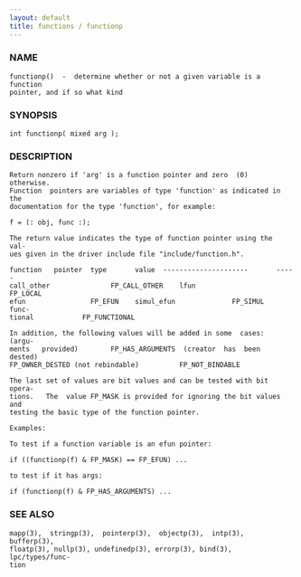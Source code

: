 ```yaml
---
layout: default
title: functions / functionp
---
```


### NAME

    functionp()  -  determine whether or not a given variable is a function
    pointer, and if so what kind

### SYNOPSIS

    int functionp( mixed arg );

### DESCRIPTION

    Return nonzero if 'arg' is a function pointer and zero  (0)  otherwise.
    Function  pointers are variables of type 'function' as indicated in the
    documentation for the type 'function', for example:

    f = (: obj, func :);

    The return value indicates the type of function pointer using the  val‐
    ues given in the driver include file "include/function.h".

    function   pointer  type       value  ---------------------       -----
    call_other               FP_CALL_OTHER    lfun                 FP_LOCAL
    efun                FP_EFUN    simul_efun              FP_SIMUL   func‐
    tional            FP_FUNCTIONAL

    In addition, the following values will be added in some  cases:  (argu‐
    ments   provided)        FP_HAS_ARGUMENTS  (creator  has  been  dested)
    FP_OWNER_DESTED (not rebindable)          FP_NOT_BINDABLE

    The last set of values are bit values and can be tested with bit opera‐
    tions.   The  value FP_MASK is provided for ignoring the bit values and
    testing the basic type of the function pointer.

    Examples:

    To test if a function variable is an efun pointer:

    if ((functionp(f) & FP_MASK) == FP_EFUN) ...

    to test if it has args:

    if (functionp(f) & FP_HAS_ARGUMENTS) ...

### SEE ALSO

    mapp(3),  stringp(3),  pointerp(3),  objectp(3),  intp(3),  bufferp(3),
    floatp(3), nullp(3), undefinedp(3), errorp(3), bind(3), lpc/types/func‐
    tion
